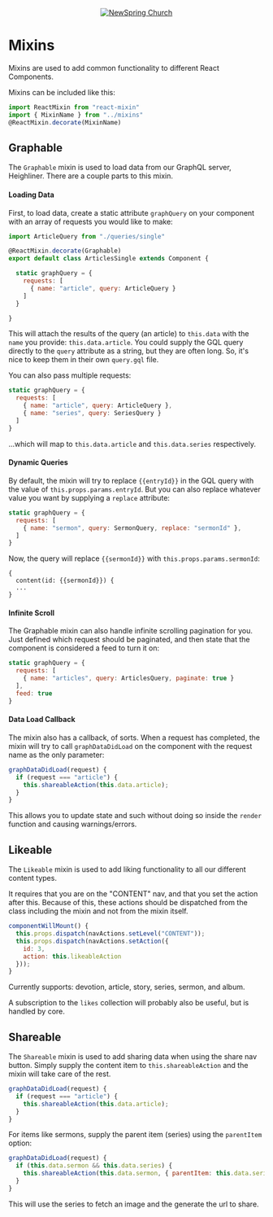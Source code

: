 <p align="center" >
  <a href="http://newspring.cc">
    <img src="https://s3.amazonaws.com/ns.images/newspring/icons/newspring-church-logo-black.png" alt="NewSpring Church" title="NewSpring Church" />
  </a>
</p>

Mixins
=======================

Mixins are used to add common functionality to different React Components.

Mixins can be included like this:

```javascript
import ReactMixin from "react-mixin"
import { MixinName } from "../mixins"
@ReactMixin.decorate(MixinName)
```

## Graphable

The `Graphable` mixin is used to load data from our GraphQL server, Heighliner. There are a couple parts to this mixin.

#### Loading Data

First, to load data, create a static attribute `graphQuery` on your component with an array of requests you would like to make:

```javascript
import ArticleQuery from "./queries/single"

@ReactMixin.decorate(Graphable)
export default class ArticlesSingle extends Component {

  static graphQuery = {
    requests: [
      { name: "article", query: ArticleQuery }
    ]
  }

}
```

This will attach the results of the query (an article) to `this.data` with the `name` you provide: `this.data.article`. You could supply the GQL query directly to the `query` attribute as a string, but they are often long. So, it's nice to keep them in their own `query.gql` file.

You can also pass multiple requests:

```javascript
static graphQuery = {
  requests: [
    { name: "article", query: ArticleQuery },
    { name: "series", query: SeriesQuery }
  ]
}
```

...which will map to `this.data.article` and `this.data.series` respectively.

#### Dynamic Queries

By default, the mixin will try to replace `{{entryId}}` in the GQL query with the value of `this.props.params.entryId`. But you can also replace whatever value you want by supplying a `replace` attribute:

```javascript
static graphQuery = {
  requests: [
    { name: "sermon", query: SermonQuery, replace: "sermonId" },
  ]
}
```

Now, the query will replace `{{sermonId}}` with `this.props.params.sermonId`:

```
{
  content(id: {{sermonId}}) {
  ...
}
```

#### Infinite Scroll

The Graphable mixin can also handle infinite scrolling pagination for you. Just defined which request should be paginated, and then state that the component is considered a feed to turn it on:

```javascript
static graphQuery = {
  requests: [
    { name: "articles", query: ArticlesQuery, paginate: true }
  ],
  feed: true
}
```

#### Data Load Callback

The mixin also has a callback, of sorts. When a request has completed, the mixin will try to call `graphDataDidLoad` on the component with the request name as the only parameter:

```javascript
graphDataDidLoad(request) {
  if (request === "article") {
    this.shareableAction(this.data.article);
  }
}
```

This allows you to update state and such without doing so inside the `render` function and causing warnings/errors.


## Likeable

The `Likeable` mixin is used to add liking functionality to all our different content types.

It requires that you are on the "CONTENT" nav, and that you set the action after this. Because of this, these actions should be dispatched from the class including the mixin and not from the mixin itself.

```javascript
componentWillMount() {
  this.props.dispatch(navActions.setLevel("CONTENT"));
  this.props.dispatch(navActions.setAction({
    id: 3,
    action: this.likeableAction
  }));
}
```

Currently supports: devotion, article, story, series, sermon, and album.

A subscription to the `likes` collection will probably also be useful, but is handled by core.

## Shareable

The `Shareable` mixin is used to add sharing data when using the share nav button. Simply supply the content item to `this.shareableAction` and the mixin will take care of the rest.

```javascript
graphDataDidLoad(request) {
  if (request === "article") {
    this.shareableAction(this.data.article);
  }
}
```

For items like sermons, supply the parent item (series) using the `parentItem` option:

```javascript
graphDataDidLoad(request) {
  if (this.data.sermon && this.data.series) {
    this.shareableAction(this.data.sermon, { parentItem: this.data.series });
  }
}
```

This will use the series to fetch an image and the generate the url to share.

